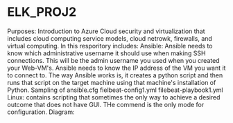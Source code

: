 # ELK_PROJ2
Purposes:  Introduction to Azure Cloud security and virtualization that includes cloud computing service models, cloud netrowk, firewalls, and virtual computing.
In this resporitory includes:
  Ansible: 
    Ansible needs to know which administrative username it should use when making SSH connections. This will be the admin username you used when you created your Web-VM's.
    Ansible needs to know the IP address of the VM you want it to connect to. The way Ansible works is, it creates a python script and then runs that script on the target machine using that machine's installation of Python.
    Sampling of ansible.cfg
    fielbeat-config1.yml
    filebeat-playbook1.yml
  Linux: 
    contains scripting that sometimes the only way to achieve a desired outcome that does not have GUI.  THe commend is the only mode for configuration.
  Diagram:
